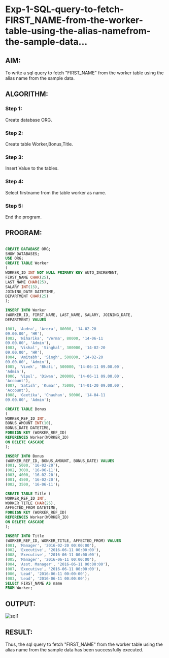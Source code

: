 # Exp-1-SQL-query-to-fetch-FIRST_NAME-from-the-worker-table-using-the-alias-namefrom-the-sample-data...

## AIM:

To write a sql query to fetch "FIRST_NAME" from the worker table using the alias name from the sample data.

## ALGORITHM:

### Step 1:

Create database ORG.

### Step 2:

Create table Worker,Bonus,Title.

### Step 3:

Insert Value to the tables.

### Step 4:

Select firstname from the table worker as name.

### Step 5:

End the program.

## PROGRAM:

```sql

CREATE DATABASE ORG;
SHOW DATABASES;
USE ORG;
CREATE TABLE Worker 
(
WORKER_ID INT NOT NULL PRIMARY KEY AUTO_INCREMENT,
FIRST_NAME CHAR(25),
LAST_NAME CHAR(25),
SALARY INT(15),
JOINING_DATE DATETIME,
DEPARTMENT CHAR(25)
);

INSERT INTO Worker
(WORKER_ID, FIRST_NAME, LAST_NAME, SALARY, JOINING_DATE,
DEPARTMENT) VALUES

(001, 'Audra', 'Arora', 80000, '14-02-20
09.00.00', 'HR'),
(002, 'Niharika', 'Verma', 80000, '14-06-11
09.00.00', 'Admin'),
(003, 'Vishal', 'Singhal', 300000, '14-02-20
09.00.00', 'HR'),
(004, 'Amitabh', 'Singh', 500000, '14-02-20
09.00.00', 'Admin'),
(005, 'Vivek', 'Bhati', 500000, '14-06-11 09.00.00',
'Admin'),
(006, 'Vipul', 'Diwan', 200000, '14-06-11 09.00.00',
'Account'),
(007, 'Satish', 'Kumar', 75000, '14-01-20 09.00.00',
'Account'),
(008, 'Geetika', 'Chauhan', 90000, '14-04-11
09.00.00', 'Admin');

CREATE TABLE Bonus 
(
WORKER_REF_ID INT,
BONUS_AMOUNT INT(10),
BONUS_DATE DATETIME,
FOREIGN KEY (WORKER_REF_ID)
REFERENCES Worker(WORKER_ID)
ON DELETE CASCADE
);

INSERT INTO Bonus
(WORKER_REF_ID, BONUS_AMOUNT, BONUS_DATE) VALUES
(001, 5000, '16-02-20'),
(002, 3000, '16-06-11'),
(003, 4000, '16-02-20'),
(001, 4500, '16-02-20'),
(002, 3500, '16-06-11');

CREATE TABLE Title (
WORKER_REF_ID INT,
WORKER_TITLE CHAR(25),
AFFECTED_FROM DATETIME,
FOREIGN KEY (WORKER_REF_ID)
REFERENCES Worker(WORKER_ID)
ON DELETE CASCADE
);

INSERT INTO Title
(WORKER_REF_ID, WORKER_TITLE, AFFECTED_FROM) VALUES
(001, 'Manager', '2016-02-20 00:00:00'),
(002, 'Executive', '2016-06-11 00:00:00'),
(008, 'Executive', '2016-06-11 00:00:00'),
(005, 'Manager', '2016-06-11 00:00:00'),
(004, 'Asst. Manager', '2016-06-11 00:00:00'),
(007, 'Executive', '2016-06-11 00:00:00'),
(006, 'Lead', '2016-06-11 00:00:00'),
(003, 'Lead', '2016-06-11 00:00:00');
SELECT FIRST_NAME AS name
FROM Worker;

```

## OUTPUT:

![sql1](https://github.com/anto-richard/Exp-1-SQL-query-to-fetch-FIRST_NAME-from-the-worker-table-using-the-alias-namefrom-the-sample-data/assets/93427534/7dc56e1b-aab6-45ff-b0b9-162a4f4fd095)

## RESULT:

Thus, the sql query to fetch "FIRST_NAME" from the worker table using the alias name from the sample data has been successfully executed.

